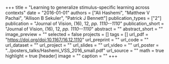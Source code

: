 +++
title = "Learning to generalize stimulus-specific learning across contexts"
date = "2016-01-01"
authors = ["Ali Hashemi", "Matthew V Pachai", "Allison B Sekuler", "Patrick J Bennett"]
publication_types = ["2"]
publication = "Journal of Vision, (16), 12, _pp. 1110--1110_"
publication_short = "Journal of Vision, (16), 12, _pp. 1110--1110_"
abstract = ""
abstract_short = ""
image_preview = ""
selected = false
projects = []
tags = []
url_pdf = "https://doi.org/doi:10.1167/16.12.1110"
url_preprint = ""
url_code = ""
url_dataset = ""
url_project = ""
url_slides = ""
url_video = ""
url_poster = "../posters_talks/Hashemi_VSS_2016_small.pdf"
url_source = ""
math = true
highlight = true
[header]
image = ""
caption = ""
+++
